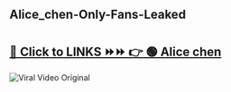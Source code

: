 
 ## Alice_chen-Only-Fans-Leaked

# <h2><a href="https://clipsfans.com/Alice_chen&ref=git">🔗 Click to LINKS ⏩⏩ 👉 🟢 Alice chen </a></h2>

<a href="https://clipsfans.com/Alice_chen&ref=git" rel="nofollow" data-target="animated-image.originalLink"><img src="https://i.ibb.co.com/xMMVF88/686577567.gif" alt="Viral Video Original" style="max-width: 100%; display: inline-block;" data-target="animated-image.originalImage"></a>

